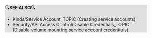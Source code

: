<div style="margin:2em; background-color: #e0e0e0;">

<strong>🔍SEE ALSO🔍</strong>

 * Kinds/Service Account_TOPIC (Creating service accounts)
 * Security/API Access Control/Disable Credentials_TOPIC (Disable volume mounting service account credentials)

</div>

